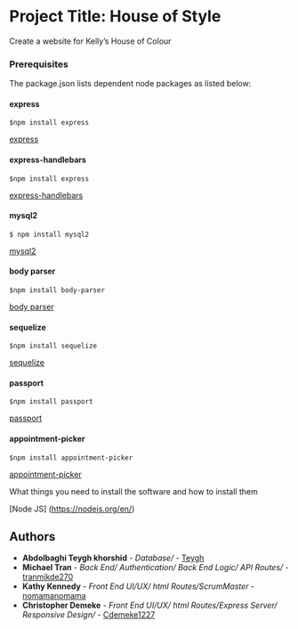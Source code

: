 # Project Title: House of Style
 
Create a website for Kelly’s House of Colour 

### Prerequisites

The package.json lists dependent node packages as listed below:

#### express
```$npm install express```

[express](https://www.npmjs.com/package/express)

#### express-handlebars
```$npm install express```

[express-handlebars](https://www.npmjs.com/package/express-handlebars)

#### mysql2
```$ npm install mysql2```

[mysql2](https://www.npmjs.com/package/mysql2)

#### body parser
```$npm install body-parser```

[body parser](https://www.npmjs.com/package/body-parser)

#### sequelize
```$npm install sequelize```

[sequelize](https://www.npmjs.com/package/sequelize)

#### passport
```$npm install passport```

[passport](https://www.npmjs.com/package/passport)

#### appointment-picker
```$npm install appointment-picker```

[appointment-picker](https://www.npmjs.com/package/appointment-picker)

What things you need to install the software and how to install them

[Node JS] (https://nodejs.org/en/)


## Authors
* **Abdolbaghi Teygh khorshid** - *Database/* - [Teygh](https://github.com/Teygh)
* **Michael Tran** - *Back End/ Authentication/ Back End Logic/ API Routes/* - [tranmikde270](https://github.com/tranmike270)
* **Kathy Kennedy** - *Front End UI/UX/ html Routes/ScrumMaster* - [nomamanomama](https://github.com/nomamanomama)
* **Christopher Demeke** - *Front End UI/UX/ html Routes/Express Server/ Responsive Design/* - [Cdemeke1227](https://github.com/Cdemeke1227)